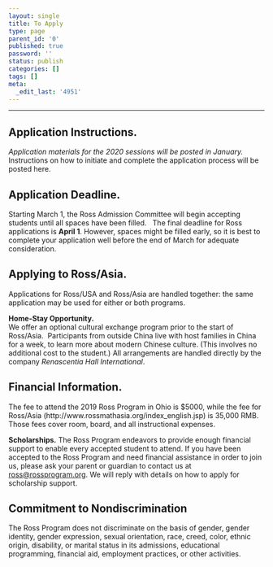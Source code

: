 ```yaml
---
layout: single
title: To Apply
type: page
parent_id: '0'
published: true
password: ''
status: publish
categories: []
tags: []
meta:
  _edit_last: '4951'
---
```

<hr />
<h2>Application Instructions.</h2>
<i>Application materials for the 2020 sessions will be posted in January.</i> 
Instructions on how to initiate and complete the application process will be posted here.

<h2>Application Deadline.</h2>
Starting March 1, the Ross Admission Committee will begin accepting students until all spaces have been filled.  
The final deadline for Ross applications is <b>April 1</b>. However, spaces might be filled early, 
so it is best to complete your application well before the end of March for adequate consideration.
  
<h2>Applying to Ross/Asia.</h2>
<p>Applications for Ross/USA and Ross/Asia are handled together: the same application may be used for either or both programs.
  
<b>Home-Stay Opportunity.</b> <br>
We offer an optional cultural exchange program prior to the start of Ross/Asia.  
Participants from outside China live with host families in China for a week, 
to learn more about modern Chinese culture. (This involves no additional cost to the student.)
All arrangements are handled directly by the company _Renascentia Hall International_.

<h2>Financial Information.</h2>
<p>The fee to attend the 2019 Ross Program in Ohio is $5000, while the fee for 
Ross/Asia (http://www.rossmathasia.org/index_english.jsp) is 35,000 RMB. 
Those fees cover room, board, and all instructional expenses.<br>

<b>Scholarships.</b> The Ross Program endeavors to provide enough financial support 
to enable every accepted student to attend. If you have been accepted 
to the Ross Program and need financial assistance in order to join us, 
please ask your parent or guardian to contact us at 
ross@rossprogram.org. We will reply with details on how to apply for scholarship support.

<h2>Commitment to Nondiscrimination</h2>
The Ross Program does not discriminate on the basis of gender, gender identity, 
gender expression, sexual orientation, race, creed, color, ethnic origin, disability, 
or marital status in its admissions, educational programming, financial aid, employment practices, or other activities.
